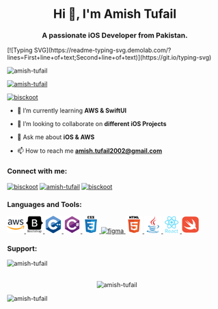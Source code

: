 <h1 align="center">Hi 👋, I'm Amish Tufail</h1>
<h3 align="center">A passionate iOS Developer from Pakistan.</h3>
[![Typing SVG](https://readme-typing-svg.demolab.com/?lines=First+line+of+text;Second+line+of+text)](https://git.io/typing-svg)

<p align="left"> <img src="https://komarev.com/ghpvc/?username=amish-tufail&label=Profile%20views&color=0e75b6&style=flat" alt="amish-tufail" /> </p>

<p align="left"> <a href="https://github.com/ryo-ma/github-profile-trophy"><img src="https://github-profile-trophy.vercel.app/?username=amish-tufail" alt="amish-tufail" /></a> </p>

<p align="left"> <a href="https://twitter.com/bisckoot" target="blank"><img src="https://img.shields.io/twitter/follow/bisckoot?logo=twitter&style=for-the-badge" alt="bisckoot" /></a> </p>

- 🌱 I’m currently learning **AWS & SwiftUI**

- 👯 I’m looking to collaborate on **different iOS Projects**

- 💬 Ask me about **iOS & AWS**

- 📫 How to reach me **amish.tufail2002@gmail.com**

<h3 align="left">Connect with me:</h3>
<p align="left">
<a href="https://twitter.com/bisckoot" target="blank"><img align="center" src="https://raw.githubusercontent.com/rahuldkjain/github-profile-readme-generator/master/src/images/icons/Social/twitter.svg" alt="bisckoot" height="30" width="40" /></a>
<a href="https://linkedin.com/in/amish-tufail" target="blank"><img align="center" src="https://raw.githubusercontent.com/rahuldkjain/github-profile-readme-generator/master/src/images/icons/Social/linked-in-alt.svg" alt="amish-tufail" height="30" width="40" /></a>
<a href="https://instagram.com/bisckoot" target="blank"><img align="center" src="https://raw.githubusercontent.com/rahuldkjain/github-profile-readme-generator/master/src/images/icons/Social/instagram.svg" alt="bisckoot" height="30" width="40" /></a>
</p>

<h3 align="left">Languages and Tools:</h3>
<p align="left"> <a href="https://aws.amazon.com" target="_blank" rel="noreferrer"> <img src="https://raw.githubusercontent.com/devicons/devicon/master/icons/amazonwebservices/amazonwebservices-original-wordmark.svg" alt="aws" width="40" height="40"/> </a> <a href="https://getbootstrap.com" target="_blank" rel="noreferrer"> <img src="https://raw.githubusercontent.com/devicons/devicon/master/icons/bootstrap/bootstrap-plain-wordmark.svg" alt="bootstrap" width="40" height="40"/> </a> <a href="https://www.w3schools.com/cpp/" target="_blank" rel="noreferrer"> <img src="https://raw.githubusercontent.com/devicons/devicon/master/icons/cplusplus/cplusplus-original.svg" alt="cplusplus" width="40" height="40"/> </a> <a href="https://www.w3schools.com/cs/" target="_blank" rel="noreferrer"> <img src="https://raw.githubusercontent.com/devicons/devicon/master/icons/csharp/csharp-original.svg" alt="csharp" width="40" height="40"/> </a> <a href="https://www.w3schools.com/css/" target="_blank" rel="noreferrer"> <img src="https://raw.githubusercontent.com/devicons/devicon/master/icons/css3/css3-original-wordmark.svg" alt="css3" width="40" height="40"/> </a> <a href="https://www.figma.com/" target="_blank" rel="noreferrer"> <img src="https://www.vectorlogo.zone/logos/figma/figma-icon.svg" alt="figma" width="40" height="40"/> </a> <a href="https://www.w3.org/html/" target="_blank" rel="noreferrer"> <img src="https://raw.githubusercontent.com/devicons/devicon/master/icons/html5/html5-original-wordmark.svg" alt="html5" width="40" height="40"/> </a> <a href="https://www.java.com" target="_blank" rel="noreferrer"> <img src="https://raw.githubusercontent.com/devicons/devicon/master/icons/java/java-original.svg" alt="java" width="40" height="40"/> </a> <a href="https://reactjs.org/" target="_blank" rel="noreferrer"> <img src="https://raw.githubusercontent.com/devicons/devicon/master/icons/react/react-original-wordmark.svg" alt="react" width="40" height="40"/> </a> <a href="https://developer.apple.com/swift/" target="_blank" rel="noreferrer"> <img src="https://raw.githubusercontent.com/devicons/devicon/master/icons/swift/swift-original.svg" alt="swift" width="40" height="40"/> </a> </p>

<h3 align="left">Support:</h3>
<p><a href="https://www.buymeacoffee.com/amish-tufail"> <img align="left" src="https://cdn.buymeacoffee.com/buttons/v2/default-yellow.png" height="50" width="210" alt="amish-tufail" /></a></p><br><br>

<p><img align="center" src="https://github-readme-stats.vercel.app/api/top-langs?username=amish-tufail&show_icons=true&locale=en&layout=compact" alt="amish-tufail" /></p>

<p><img align="center" src="https://github-readme-streak-stats.herokuapp.com/?user=amish-tufail&" alt="amish-tufail" /></p>
